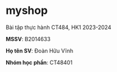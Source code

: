 # myshop

Bài tập thực hành CT484, HK1 2023-2024

**MSSV**: B2014633

**Họ tên SV**: Đoàn Hữu Vĩnh

**Nhóm học phần**: CT48401
